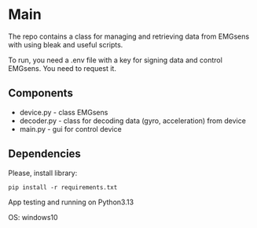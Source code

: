 
# Main
The repo contains a class for managing and retrieving data from EMGsens with using bleak and useful scripts.

To run, you need a .env file with a key for signing data and control EMGsens. You need to request it.

## Components
 * device.py - class EMGsens
 * decoder.py - class for decoding data (gyro, acceleration) from device
 * main.py - gui for control device


## Dependencies

Please, install library:

```commandline
pip install -r requirements.txt
```

App testing and running on Python3.13

OS: windows10